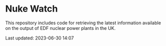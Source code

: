# Nuke Watch

This repository includes code for retrieving the latest information available on the output of EDF nuclear power plants in the UK.

Last updated: 2023-06-30 14:07